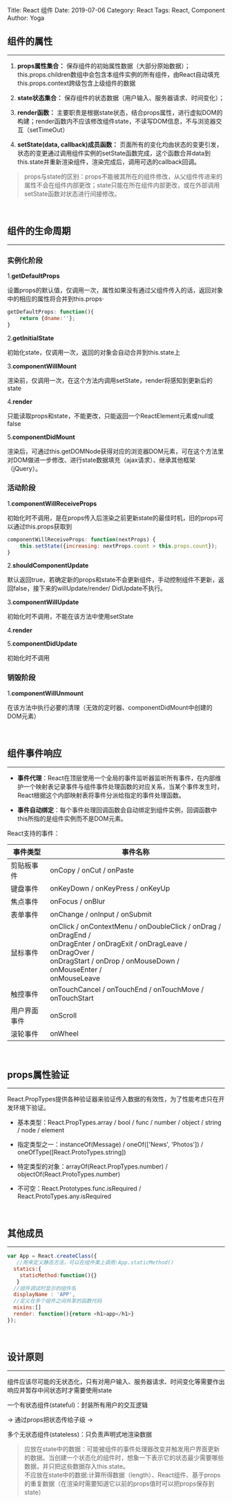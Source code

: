 Title: React 组件
Date: 2019-07-06
Category: React
Tags: React, Component
Author: Yoga

## 组件的属性
___


1. **props属性集合：** 保存组件的初始属性数据（大部分原始数据）；
<br> this.props.children数组中会包含本组件实例的所有组件，由React自动填充
<br> this.props.context跨级包含上级组件的数据

2. **state状态集合：** 保存组件的状态数据（用户输入、服务器请求、时间变化）；

3. **render函数：** 主要职责是根据state状态，结合props属性，进行虚拟DOM的构建；render函数内不应该修改组件state，不读写DOM信息，不与浏览器交互（setTimeOut）

4. **setState(data, callback)成员函数：** 页面所有的变化均由状态的变更引发，状态的变更通过调用组件实例的setState函数完成，这个函数合并data到this.state并重新渲染组件，渲染完成后，调用可选的callback回调。


> props与state的区别：props不能被其所在的组件修改，从父组件传进来的属性不会在组件内部更改；state只能在所在组件内部更改，或在外部调用setState函数对状态进行间接修改。

<br>

## 组件的生命周期
___

### 实例化阶段

1.**getDefaultProps**

设置props的默认值，仅调用一次，属性如果没有通过父组件传入的话，返回对象中的相应的属性将合并到this.props·
```javascript
getDefaultProps: function(){
    return {dname:''};
}
```

2.**getInitialState**

初始化state，仅调用一次，返回的对象会自动合并到this.state上

3.**componentWillMount**

渲染前，仅调用一次，在这个方法内调用setState，render将感知到更新后的state

4.**render**

只能读取props和state，不能更改，只能返回一个ReactElement元素或null或false

5.**componentDidMount**

渲染后，可通过this.getDOMNode获得对应的浏览器DOM元素，可在这个方法里对DOM做进一步修改、进行state数据填充（ajax请求）、继承其他框架（jQuery）。

### 活动阶段
1.**componentWillReceiveProps**

初始化时不调用，是在props传入后渲染之前更新state的最佳时机，旧的props可以通过this.props获取到

```javascript
componentWillReceiveProps: function(nextProps) {
    this.setState({increasing: nextProps.count > this.props.count});
}
```

2.**shouldComponentUpdate**

默认返回true，若确定新的props和state不会更新组件，手动控制组件不更新，返回false，接下来的willUpdate/render/ DidUpdate不执行。

3.**componentWillUpdate**
	
初始化时不调用，不能在该方法中使用setState

4.**render**

5.**componentDidUpdate**
	
初始化时不调用

### 销毁阶段
1.**componentWillUnmount**

在该方法中执行必要的清理（无效的定时器、componentDidMount中创建的DOM元素）

<br>

## 组件事件响应
___

* **事件代理**：React在顶层使用一个全局的事件监听器监听所有事件，在内部维护一个映射表记录事件与组件事件处理函数的对应关系，当某个事件发生时，React根据这个内部映射表将事件分派给指定的事件处理函数。

* **事件自动绑定**：每个事件处理回调函数会自动绑定到组件实例，回调函数中this所指的是组件实例而不是DOM元素。

React支持的事件：

| 事件类型 | 事件名称
| - | -
剪贴板事件 | onCopy / onCut / onPaste 
键盘事件 | onKeyDown / onKeyPress / onKeyUp
焦点事件 | onFocus / onBlur
表单事件 | onChange / onInput / onSubmit
鼠标事件 | onClick / onContextMenu / onDoubleClick / onDrag / onDragEnd / <br> onDragEnter / onDragExit / onDragLeave / onDragOver / <br> onDragStart / onDrop / onMouseDown / onMouseEnter /  <br>  onMouseLeave
触控事件 | onTouchCancel / onTouchEnd / onTouchMove / onTouchStart
用户界面事件 | onScroll
滚轮事件 | onWheel


<br>

## props属性验证
___
React.PropTypes提供各种验证器来验证传入数据的有效性，为了性能考虑只在开发环境下验证。

* 基本类型：React.PropTypes.array / bool / func / number / object / string / node / element

* 指定类型之一：instanceOf(Message) / oneOf(['News', 'Photos']) / oneOfType([React.ProtoTypes.string])

* 特定类型的对象：arrayOf(React.PropTypes.number) / objectOf(React.ProtoTypes.number)

* 不可空：React.Prototypes.func.isRequired / React.ProtoTypes.any.isRequired

<br>

## 其他成员
___

```javascript 
var App = React.createClass({​
   //用来定义静态方法，可以在组件类上调用:App.staticMethod()
  statics:{
    staticMethod:function(){}
   }
  //组件调试时显示的组件名
  displayName : 'APP',
  //定义在多个组件之间共享的函数代码
  mixins:[]
  render: function(){return <h1>app</h1>}
});
```

<br>

## 设计原则

___

组件应该尽可能的无状态化，只有对用户输入、服务器请求、时间变化等需要作出响应并暂存中间状态时才需要使用state

一个有状态组件(stateful)：封装所有用户的交互逻辑

-> 通过props把状态传给子级 ->

多个无状态组件(stateless)：只负责声明式地渲染数据

> 应放在state中的数据：可能被组件的事件处理器改变并触发用户界面更新的数据。当创建一个状态化的组件时，想象一下表示它的状态最少需要哪些数据，并只把这些数据存入this.state。<br>
不应放在state中的数据:计算所得数据（length）、React组件、基于props的重复数据（在渲染时需要知道它以前的props值时可以把props保存到state）